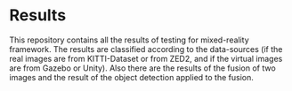 # Results
This repository contains all the results of testing for mixed-reality framework.
The results are classified according to the data-sources (if the real images are from KITTI-Dataset or from ZED2, and if the virtual images are from Gazebo or Unity).
Also there are the results of the fusion of two images and the result of the object detection applied to the fusion.
